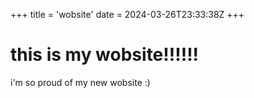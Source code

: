 +++
title = 'wobsite'
date = 2024-03-26T23:33:38Z
+++
# this is my wobsite!!!!!!

i'm so proud of my new wobsite :)